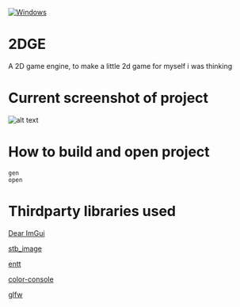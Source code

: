 [![Windows](https://github.com/KyaZero/2DGE/actions/workflows/windows.yml/badge.svg)](https://github.com/KyaZero/2DGE/actions/workflows/windows.yml)

# 2DGE
A 2D game engine, to make a little 2d game for myself i was thinking

# Current screenshot of project
![alt text](https://i.imgur.com/A8XyY8j.png "Editor")

# How to build and open project
```
gen
open
```

# Thirdparty libraries used
[Dear ImGui](https://github.com/ocornut/imgui)

[stb_image](https://github.com/nothings/stb#stb_libs)

[entt](https://github.com/skypjack/entt)

[color-console](https://github.com/imfl/color-console)

[glfw](https://github.com/glfw/glfw)
